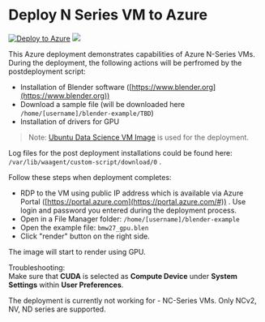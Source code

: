 # Deploy N Series VM to Azure  

[![Deploy to Azure](https://azuredeploy.net/deploybutton.svg)](https://deploy.azure.com/?repository=https://github.com/huzferd/deploy-to-azure)
<a href="http://armviz.io/#/?load=https://raw.githubusercontent.com/huzferd/deploy-to-azure/master/azuredeploy.json" target="_blank">
    <img src="http://armviz.io/visualizebutton.png"/>
</a>


This Azure deployment demonstrates capabilities of Azure N-Series VMs.
During the deployment, the following actions will be perfromed by the postdeployment script:

 - Installation of Blender software ([https://www.blender.org](https://www.blender.org))
 - Download a sample file (will be downloaded here `/home/[username]/blender-example/TBD`)
 - Installation of drivers for GPU
 
> Note: [Ubuntu Data Science VM Image](http://aka.ms/dsvm/overview) is used for the deployment.

Log files for the post deployment installations could be found here: `/var/lib/waagent/custom-script/download/0` .

Follow these steps when deployment completes:

 - RDP to the VM using public IP address which is available via Azure Portal ([https://portal.azure.com](https://portal.azure.com/#)) . Use login and password you entered during the deployment process.
 - Open in a File Manager folder: `/home/[username]/blender-example`
 - Open the example file: `bmw27_gpu.blen`
 - Click "render" button on the right side.  

The image will start to render using GPU. 

Troubleshooting:  
Make sure that **CUDA** is selected as **Compute Device** under **System Settings** within **User Preferences**.

The deployment is currently not working for - NC-Series VMs. Only NCv2, NV, ND series are supported.
